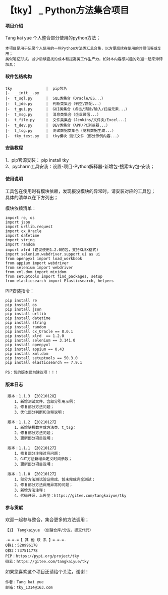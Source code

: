# 【tky】 _ Python方法集合项目

#### 项目介绍
Tang kai yue 个人整合部分使用的python方法；

    本项目是用于记录个人使用的一些Python方法类汇总合集，以方便后续在使用的时候借鉴或复用；
    类似笔记形式，减少后续查找的成本和提高类工作生产力，如对本内容感兴趣的欢迎一起来添砖加瓦；

#### 软件包结构构
````
tky               |  pip包名
|-  __init__.py
|-  t_sql.py      |  SQL类集合（Oracle/ES...）
|-  t_jde.py      |  判断类集合（判空/匹配...）
|-  t_gui.py      |  GUI类集合（点击/清除/输入/扫描元素...）
|-  t_msg.py      |  消息类集合（企业微信...）
|-  t_file.py     |  文件类集合（Jenkins/文件夹/Excel...）
|-  t_dev.py      |  DEV类集合（APP/PC浏览器...）
|-  t_tsg.py      |  测试数据类集合（随机数据生成...）
|-  tky_test.py   |  tky模块 测试文件（部分示例内容...）

````

#### 安装教程

1、pip官源安装： pip install tky    
2、pycharm工具安装：设置-项目-Python解释器-新增包-搜索tky包-安装；

#### 使用说明

工具包在使用时有模块依赖，发现报没模块的异常时，请安装对应的工具包；  
具体的清单以在下方列出；

模块依赖清单：
````
import re, os
import json
import urllib.request
import cx_Oracle
import datetime
import string
import random
import xlrd (建议使用1.2.0的包，支持XLSX格式)
import selenium.webdriver.support.ui as ui
from openpyxl import load_workbook
from appium import webdriver
from selenium import webdriver
from xml.dom import minidom
from setuptools import find_packages, setup
from elasticsearch import Elasticsearch, helpers
````

PIP安装指令：
````
pip install re
pip install os
pip install json
pip install urllib
pip install datetime
pip install string
pip install random
pip install cx_Oracle == 8.0.1
pip install xlrd  == 1.2.0
pip install selenium == 3.141.0
pip install openpyxl
pip install appium == 0.43
pip install xml.dom
pip install setuptools == 50.3.0
pip install elasticsearch == 7.9.1

PS：包的版本仅为建议项！！！
````
#### 版本日志

     版本：1.1.3 【20210128】
        1、新增测试文件，含部分引用示例；
        2、修复部分方法问题；
        3、优化部分判断和注释说明；
        
     版本：1.1.2 【20210127】
        1、新增随机数生成方法类，t_tsg；
        2、修复部分方法问题；
        3、更新部分项目说明；
     
     版本：1.1.1 【20210127】
        1、修复部分注释对应问题；
        2、GUI方法新增自定义时间参数；
        3、更新部分项目说明；
        
     版本：1.1.0 【20210127】
        1、部分方法测试验证完成，暂未完成完全测试；
        2、修复部分方法调用异常的问题；
        3、新增方法注释；
        4、代码开源，上传至：https://gitee.com/tangkaiyue/tky



#### 参与贡献
欢迎一起参与整合，集合更多的方法调用；

    【1】 Tangkaiyue （创建仓库/分支，提交代码）

````
-=-=-=【 其 他 联 系 】=-=-=-
Q群1：528996178
Q群2：737511778
PIP：https://pypi.org/project/tky
码云：https://gitee.com/tangkaiyue/tky
````
如果您喜欢这个项目还请给个关注，谢谢！

    作者：Tang kai yue 
    邮箱：tky_1314@163.com


